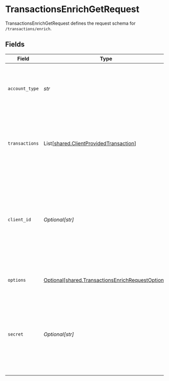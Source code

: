 # TransactionsEnrichGetRequest

TransactionsEnrichGetRequest defines the request schema for `/transactions/enrich`.


## Fields

| Field                                                                                                                                            | Type                                                                                                                                             | Required                                                                                                                                         | Description                                                                                                                                      |
| ------------------------------------------------------------------------------------------------------------------------------------------------ | ------------------------------------------------------------------------------------------------------------------------------------------------ | ------------------------------------------------------------------------------------------------------------------------------------------------ | ------------------------------------------------------------------------------------------------------------------------------------------------ |
| `account_type`                                                                                                                                   | *str*                                                                                                                                            | :heavy_check_mark:                                                                                                                               | The account type for the requested transactions (either `depository` or `credit`).                                                               |
| `transactions`                                                                                                                                   | List[[shared.ClientProvidedTransaction](../../models/shared/clientprovidedtransaction.md)]                                                       | :heavy_check_mark:                                                                                                                               | An array of transaction objects to be enriched by Plaid. Maximum of 100 transactions per request.                                                |
| `client_id`                                                                                                                                      | *Optional[str]*                                                                                                                                  | :heavy_minus_sign:                                                                                                                               | Your Plaid API `client_id`. The `client_id` is required and may be provided either in the `PLAID-CLIENT-ID` header or as part of a request body. |
| `options`                                                                                                                                        | [Optional[shared.TransactionsEnrichRequestOptions]](../../models/shared/transactionsenrichrequestoptions.md)                                     | :heavy_minus_sign:                                                                                                                               | An optional object to be used with the request.                                                                                                  |
| `secret`                                                                                                                                         | *Optional[str]*                                                                                                                                  | :heavy_minus_sign:                                                                                                                               | Your Plaid API `secret`. The `secret` is required and may be provided either in the `PLAID-SECRET` header or as part of a request body.          |